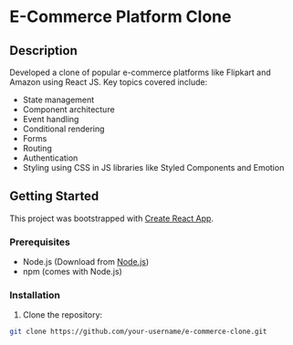 # E-Commerce Platform Clone

## Description

Developed a clone of popular e-commerce platforms like Flipkart and Amazon using React JS. Key topics covered include:

- State management
- Component architecture
- Event handling
- Conditional rendering
- Forms
- Routing
- Authentication
- Styling using CSS in JS libraries like Styled Components and Emotion

## Getting Started

This project was bootstrapped with [Create React App](https://github.com/facebook/create-react-app).

### Prerequisites

- Node.js (Download from [Node.js](https://nodejs.org/))
- npm (comes with Node.js)

### Installation

1. Clone the repository:

```bash
git clone https://github.com/your-username/e-commerce-clone.git
